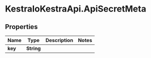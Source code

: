 # KestraIoKestraApi.ApiSecretMeta

## Properties

Name | Type | Description | Notes
------------ | ------------- | ------------- | -------------
**key** | **String** |  | 



